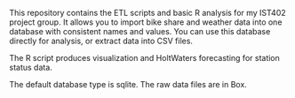 This repository contains the ETL scripts and basic R analysis for my IST402 project group. It allows you to import bike share and weather data into one database with consistent names and values. You can use this database directly for analysis, or extract data into CSV files.

The R script produces visualization and HoltWaters forecasting for station status data.

The default database type is sqlite. The raw data files are in Box. 
